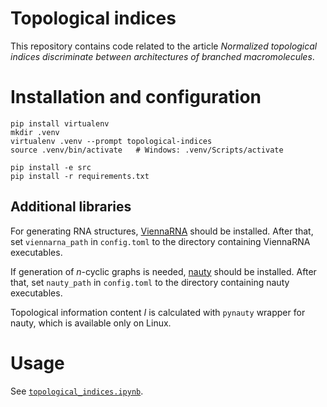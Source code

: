 # Topological indices

This repository contains code related to the article _Normalized topological indices discriminate between architectures of branched macromolecules_.


# Installation and configuration

```
pip install virtualenv
mkdir .venv
virtualenv .venv --prompt topological-indices
source .venv/bin/activate   # Windows: .venv/Scripts/activate

pip install -e src
pip install -r requirements.txt
```

## Additional libraries

For generating RNA structures, [ViennaRNA](https://www.tbi.univie.ac.at/RNA/) should be installed. After that, set `viennarna_path` in `config.toml` to the directory containing ViennaRNA executables.

If generation of $n$-cyclic graphs is needed, [nauty](https://pallini.di.uniroma1.it/) should be installed. After that, set `nauty_path` in `config.toml` to the directory containing nauty executables.

Topological information content $I$ is calculated with `pynauty` wrapper for nauty, which is available only on Linux.

# Usage

See [`topological_indices.ipynb`](topological_indices.ipynb).